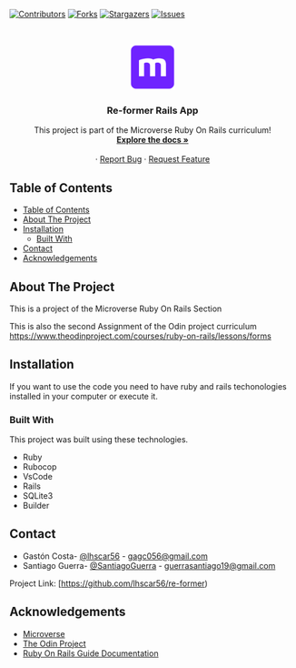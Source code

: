 <!--
*** Thanks for checking out this README Template. If you have a suggestion that would
*** make this better, please fork the repo and create a pull request or simply open
*** an issue with the tag "enhancement".
*** Thanks again! Now go create something AMAZING! :D
-->

<!-- PROJECT SHIELDS -->
<!--
*** I'm using markdown "reference style" links for readability.
*** Reference links are enclosed in brackets [ ] instead of parentheses ( ).
*** See the bottom of this document for the declaration of the reference variables
*** for contributors-url, forks-url, etc. This is an optional, concise syntax you may use.
*** https://www.markdownguide.org/basic-syntax/#reference-style-links
-->
[![Contributors][contributors-shield]][contributors-url]
[![Forks][forks-shield]][forks-url]
[![Stargazers][stars-shield]][stars-url]
[![Issues][issues-shield]][issues-url]

<!-- PROJECT LOGO -->
<br />
<p align="center">
  <a href="https://github.com/lhscar56/re-former">
    <img src="https://github.com/euqueme/enumerable-methods/raw/development/img/mLogo.png" alt="Logo" width="80" height="80">
  </a>

  <h3 align="center">Re-former Rails App</h3>

  <p align="center">
    This project is part of the Microverse Ruby On Rails curriculum!
    <br />
    <a href="https://github.com/lhscar56/re-former"><strong>Explore the docs »</strong></a>
    <br />
    <br />
    ·
    <a href="https://github.com/lhscar56/re-former/issues">Report Bug</a>
    ·
    <a href="https://github.com/lhscar56/re-former/issues">Request Feature</a>
  </p>
</p>

<!-- TABLE OF CONTENTS -->
## Table of Contents

- [Table of Contents](#table-of-contents)
- [About The Project](#about-the-project)
- [Installation](#installation)
  - [Built With](#built-with)
- [Contact](#contact)
- [Acknowledgements](#acknowledgements)

<!-- ABOUT THE PROJECT -->
## About The Project

This is a project of the Microverse Ruby On Rails Section

This is also the second Assignment of the Odin project curriculum https://www.theodinproject.com/courses/ruby-on-rails/lessons/forms

<!-- ABOUT THE PROJECT -->
## Installation

If you want to use the code you need to have ruby and rails techonologies installed in your computer or execute it.

### Built With
This project was built using these technologies.
* Ruby
* Rubocop
* VsCode
* Rails
* SQLite3
* Builder
<!-- LIVE VERSION -->


<!-- CONTACT -->
## Contact

* Gastón Costa- [@lhscar56](https://github.com/lhscar56) - gagc056@gmail.com
* Santiago Guerra- [@SantiagoGuerra](https://github.com/SantiagoGuerra) - guerrasantiago19@gmail.com


Project Link: [https://github.com/lhscar56/re-former)

<!-- ACKNOWLEDGEMENTS -->
## Acknowledgements
* [Microverse](https://www.microverse.org/)
* [The Odin Project](https://www.theodinproject.com/)
* [Ruby On Rails Guide Documentation](https://guides.rubyonrails.org/)

<!-- MARKDOWN LINKS & IMAGES -->
<!-- https://www.markdownguide.org/basic-syntax/#reference-style-links -->
[contributors-shield]: https://img.shields.io/github/contributors/lhscar56/re-former.svg?style=flat-square
[contributors-url]: https://github.com/lhscar56/re-former/graphs/contributors
[forks-shield]: https://img.shields.io/github/forks/lhscar56/re-former.svg?style=flat-square
[forks-url]: https://github.com/lhscar56/re-former/network/members
[stars-shield]: https://img.shields.io/github/stars/lhscar56/re-former.svg?style=flat-square
[stars-url]: https://github.com/lhscar56/re-former/stargazers
[issues-shield]: https://img.shields.io/github/issues/lhscar56/re-former.svg?style=flat-square
[issues-url]: https://github.com/lhscar56/re-former/issues
[product-screenshot]: img/screenshot.PNG
